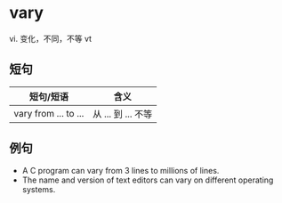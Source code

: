 # vary

vi. 变化，不同，不等
vt

## 短句

| 短句/短语            | 含义               |
| -------------------- | ------------------ |
| vary from ... to ... | 从 ... 到 ... 不等 |

## 例句

* A C program can vary from 3 lines to millions of lines.
* The name and version of text editors can vary on different operating systems.